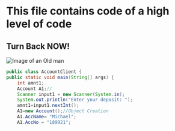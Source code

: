 # This file contains code of a high level of code
## Turn Back NOW!

![Image of an Old man](https://media.newyorker.com/photos/59764be743a2595de259cb8a/master/w_2560%2Cc_limit/Sentilles-How-to-Look-at-Photographs.jpg)

``` java
public class AccountClient {
public static void main(String[] args) {
    int amnt1;
    Account A1;//
    Scanner input1 = new Scanner(System.in);
    System.out.println("Enter your deposit: ");
    amnt1=input1.nextInt();
    A1=new Account();//Object Creation
    A1.AccName= "Michael";
    A1.AccNo = "189921";
```
